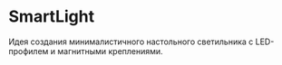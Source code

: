 # SmartLight

Идея создания минималистичного настольного светильника с LED-профилем и магнитными креплениями.